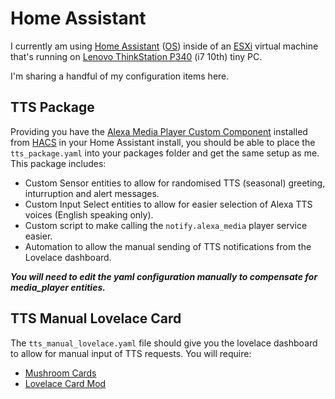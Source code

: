 # Home Assistant
I currently am using [Home Assistant](https://www.home-assistant.io/) ([OS](https://www.home-assistant.io/installation/alternative)) inside of an [ESXi](https://www.vmware.com/uk/products/esxi-and-esx.html) virtual machine that's running on [Lenovo ThinkStation P340](https://www.lenovo.com/gb/en/p/workstations/thinkstationp/thinkstation-p340-tiny/33ts3tp340t) (i7 10th) tiny PC.

I'm sharing a handful of my configuration items here.

## TTS Package
Providing you have the [Alexa Media Player Custom Component](https://github.com/custom-components/alexa_media_player) installed from [HACS](https://hacs.xyz/) in your Home Assistant install, you should be able to place the `tts_package.yaml` into your packages folder and get the same setup as me.
This package includes:

 - Custom Sensor entities to allow for randomised TTS (seasonal) greeting, inturruption and alert messages.
 - Custom Input Select entities to allow for easier selection of Alexa TTS voices (English speaking only).
 - Custom script to make calling the `notify.alexa_media` player service easier.
 - Automation to allow the manual sending of TTS notifications from the Lovelace dashboard.

***You will need to edit the yaml configuration manually to compensate for media_player entities.***

## TTS Manual Lovelace Card
The `tts_manual_lovelace.yaml` file should give you the lovelace dashboard to allow for manual input of TTS requests.
You will require:

 - [Mushroom Cards](https://github.com/piitaya/lovelace-mushroom)
 - [Lovelace Card Mod](https://github.com/thomasloven/lovelace-card-mod)
